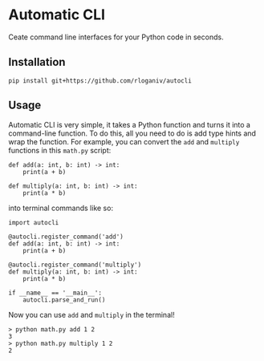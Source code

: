 Automatic CLI
===

Ceate command line interfaces for your Python code in seconds.


Installation
---

```{bash}
pip install git+https://github.com/rloganiv/autocli
```


Usage
---

Automatic CLI is very simple, it takes a Python function and turns it into a command-line function.
To do this, all you need to do is add type hints and wrap the function.
For example, you can convert the `add` and `multiply` functions in this `math.py` script:
```{python}
def add(a: int, b: int) -> int:
    print(a + b)

def multiply(a: int, b: int) -> int:
    print(a * b)
```
into terminal commands like so:
```{python}
import autocli

@autocli.register_command('add')
def add(a: int, b: int) -> int:
    print(a + b)

@autocli.register_command('multiply')
def multiply(a: int, b: int) -> int:
    print(a * b)

if __name__ == '__main__':
    autocli.parse_and_run()
```
Now you can use `add` and `multiply` in the terminal!
```{bash}
> python math.py add 1 2
3
> python math.py multiply 1 2
2